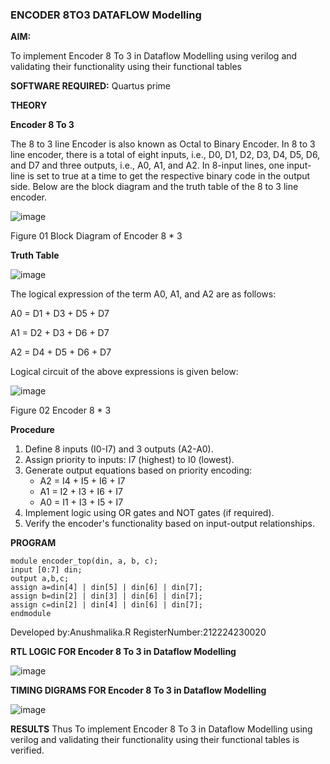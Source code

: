 ### ENCODER 8TO3 DATAFLOW Modelling

**AIM:**

To implement  Encoder 8 To 3 in Dataflow Modelling using verilog and validating their functionality using their functional tables

**SOFTWARE REQUIRED:** Quartus prime

**THEORY**

**Encoder 8 To 3**

The 8 to 3 line Encoder is also known as Octal to Binary Encoder. In 8 to 3 line encoder, there is a total of eight inputs, i.e., D0, D1, D2, D3, D4, D5, D6, and D7 and three outputs, i.e., A0, A1, and A2. In 8-input lines, one input-line is set to true at a time to get the respective binary code in the output side. Below are the block diagram and the truth table of the 8 to 3 line encoder.

![image](https://github.com/naavaneetha/ENCODER8TO3DATAFLOW/assets/154305477/0bc242c1-eb9e-4c47-afe5-30428470efc3)

Figure 01  Block Diagram of Encoder 8 * 3

**Truth Table**

![image](https://github.com/naavaneetha/ENCODER8TO3DATAFLOW/assets/154305477/35496b14-ae6e-4cd1-9abd-d6736b576575)

The logical expression of the term A0, A1, and A2 are as follows:

A0 = D1 + D3 + D5 + D7

A1 = D2 + D3 + D6 + D7

A2 = D4 + D5 + D6 + D7

Logical circuit of the above expressions is given below:

![image](https://github.com/naavaneetha/ENCODER8TO3DATAFLOW/assets/154305477/95acaee6-c873-4c75-89eb-ef09fb158053)

Figure 02  Encoder 8 * 3

**Procedure**

1. Define 8 inputs (I0-I7) and 3 outputs (A2-A0).
2. Assign priority to inputs: I7 (highest) to I0 (lowest).
3. Generate output equations based on priority encoding:
    - A2 = I4 + I5 + I6 + I7
    - A1 = I2 + I3 + I6 + I7
    - A0 = I1 + I3 + I5 + I7
4. Implement logic using OR gates and NOT gates (if required).
5. Verify the encoder's functionality based on input-output relationships.

**PROGRAM**

    module encoder_top(din, a, b, c);
    input [0:7] din;
    output a,b,c;
    assign a=din[4] | din[5] | din[6] | din[7];
    assign b=din[2] | din[3] | din[6] | din[7];
    assign c=din[2] | din[4] | din[6] | din[7];
    endmodule

Developed by:Anushmalika.R
RegisterNumber:212224230020

**RTL LOGIC FOR Encoder 8 To 3 in Dataflow Modelling**

![image](https://github.com/user-attachments/assets/72461792-0e4b-4813-a167-830e83322e1c)


**TIMING DIGRAMS FOR Encoder 8 To 3 in Dataflow Modelling**



![image](https://github.com/user-attachments/assets/19226627-d849-4fb5-a988-7a9a0261c17a)


**RESULTS**
Thus To implement Encoder 8 To 3 in Dataflow Modelling using verilog and
validating their functionality using their functional tables is verified.



